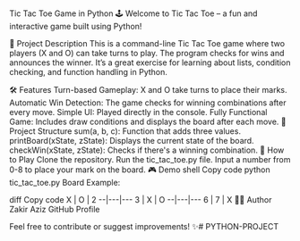 Tic Tac Toe Game in Python 🕹️
Welcome to Tic Tac Toe – a fun and interactive game built using Python!

📝 Project Description
This is a command-line Tic Tac Toe game where two players (X and O) can take turns to play. The program checks for wins and announces the winner. It’s a great exercise for learning about lists, condition checking, and function handling in Python.

🛠️ Features
Turn-based Gameplay: X and O take turns to place their marks.
Automatic Win Detection: The game checks for winning combinations after every move.
Simple UI: Played directly in the console.
Fully Functional Game: Includes draw conditions and displays the board after each move.
📂 Project Structure
sum(a, b, c): Function that adds three values.
printBoard(xState, zState): Displays the current state of the board.
checkWin(xState, zState): Checks if there's a winning combination.
🚀 How to Play
Clone the repository.
Run the tic_tac_toe.py file.
Input a number from 0-8 to place your mark on the board.
🎮 Demo
shell
Copy code
python tic_tac_toe.py
Board Example:

diff
Copy code
X | O | 2 
--|---|---
3 | X | O 
--|---|---
6 | 7 | X
🧑‍💻 Author
Zakir Aziz
GitHub Profile

Feel free to contribute or suggest improvements! ✨# PYTHON-PROJECT
